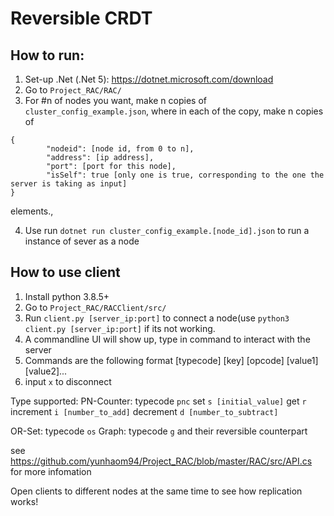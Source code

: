 # Reversible CRDT

## How to run:
1. Set-up .Net (.Net 5): https://dotnet.microsoft.com/download
2. Go to `Project_RAC/RAC/`
3. For #n of nodes you want, make n copies of `cluster_config_example.json`, where in each of the copy, make n copies of 

```
{
        "nodeid": [node id, from 0 to n], 
        "address": [ip address],
        "port": [port for this node],
        "isSelf": true [only one is true, corresponding to the one the server is taking as input]
}
```

elements.,

4. Use run `dotnet run cluster_config_example.[node_id].json` to run a instance of sever as a node


## How to use client
1. Install python 3.8.5+
2. Go to `Project_RAC/RACClient/src/`
3. Run `client.py [server_ip:port]` to connect a node(use `python3 client.py [server_ip:port]` if its not working.
4. A commandline UI will show up, type in command to interact with the server
5. Commands are the following format
[typecode] [key] [opcode] [value1] [value2]...
6. input `x` to disconnect

Type supported:
PN-Counter: typecode `pnc`
  set `s [initial_value]`
  get `r`
  increment `i [number_to_add]`
  decrement `d [number_to_subtract]`
  
OR-Set: typecode `os`
Graph: typecode `g`
and their reversible counterpart

see https://github.com/yunhaom94/Project_RAC/blob/master/RAC/src/API.cs for more infomation

Open clients to different nodes at the same time to see how replication works!


